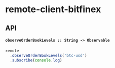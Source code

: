 # remote-client-bitfinex

## API

#### `observeOrderBookLevels :: String -> Observable`

```js
remote
  .observeOrderBookLevels('btc-usd')
  .subscribe(console.log)
```
